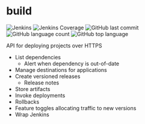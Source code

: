 # build 
![Jenkins](https://img.shields.io/jenkins/build/http/trevorism-build.eastus.cloudapp.azure.com/build)
![Jenkins Coverage](https://img.shields.io/jenkins/coverage/jacoco/http/trevorism-build.eastus.cloudapp.azure.com/build)
![GitHub last commit](https://img.shields.io/github/last-commit/trevorism/build)
![GitHub language count](https://img.shields.io/github/languages/count/trevorism/build)
![GitHub top language](https://img.shields.io/github/languages/top/trevorism/build)


API for deploying projects over HTTPS

* List dependencies
  * Alert when dependency is out-of-date
* Manage destinations for applications
* Create versioned releases
  * Release notes
* Store artifacts
* Invoke deployments
* Rollbacks
* Feature toggles allocating traffic to new versions
* Wrap Jenkins
